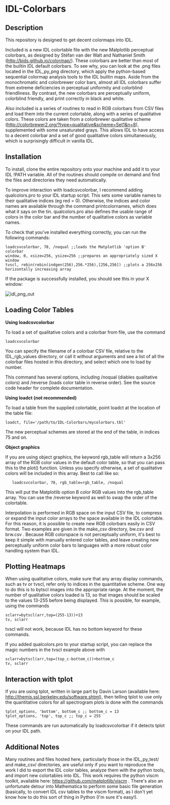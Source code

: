 # IDL-Colorbars

Description
-----------
This repository is designed to get decent colormaps into IDL.

Included is a new IDL colortable file with the new Matplotlib perceptual colorbars, as designed by Stéfan van der Walt and Nathaniel Smith (http://bids.github.io/colormap/). These colorbars are better than most of the builtin IDL default colorbars. To see why, you can look at the .png files located in the IDL_py_png directory, which apply the python-based sequential colormap analysis tools to the IDL builtin maps. Aside from the monochromatic and colorbrewer color bars, almost all IDL colorbars suffer from extreme deficiencies in perceptual uniformity and colorblind friendliness. By contrast, the new colorbars are perceptually uniform, colorblind friendly, and print correctly in black and white.

Also included is a series of routines to read in RGB colorbars from CSV files and load them into the current colortable, along with a series of qualitative colors. These colors are taken from a colorbrewer qualitative scheme (http://colorbrewer2.org/?type=qualitative&scheme=Set1&n=8), supplemented with some unsaturated grays. This allows IDL to have access to a decent colorbar and a set of good qualitative colors simultaneously, which is surprisingly difficult in vanilla IDL.

Installation
------------
To install, clone the entire repository onto your machine and add it to your IDL !PATH variable. All of the routines should compile on demand and find the files and directories they need automatically.

To improve interaction with loadcsvcolorbar, I recommend adding qualcolors.pro to your IDL startup script. This sets some variable names to their qualitative indices (eg red = 0). Otherwise, the indices and color names are available through the command printcolornames, which does what it says on the tin. qualcolors.pro also defines the usable range of colors in the color bar and the number of qualitative colors as variable names.

To check that you've installed everything correctly, you can run the following commands:

	loadcsvcolorbar, 78, /noqual ;;loads the Matplotlib 'option B' colorbar
	window, 0, xsize=256, ysize=256 ;;prepares an appropriately sized X window
	tvscl, rebin(rebin(indgen(256),256.*256),[256,256]) ;;plots a 256x256 horizontally increasing array

If the package is successfully installed, you should see this in your X window:

![idl_png_out](https://cloud.githubusercontent.com/assets/13734186/9619362/9f0b4e26-50cc-11e5-845f-d2ad6c905d57.png)

Loading Color Tables
--------------------
**Using loadcsvcolorbar**

To load a set of qualitative colors and a colorbar from file, use the command 

  	loadcsvcolorbar 

You can specify the filename of a colorbar CSV file, relative to the IDL_rgb_values directory, or call it without arguments and see a list of all the colorbar files hosted in this directory, and select which one to load by number.

This command has several options, including /noqual (diables qualitative colors) and /reverse (loads color table in reverse order). See the source code header for complete documentation.

**Using loadct (not recommended)**

To load a table from the supplied colortable, point loadct at the location of the table file:

	loadct, file='/path/to/IDL-Colorbars/mycolorbars.tbl' 

The new perceptual schemes are stored at the end of the table, in indices 75 and on.

**Object graphics**

If you are using object graphics, the keyword rgb_table will return a 3x256 array of the RGB color values in the default color table, so that you can pass this to the plot() function. Unless you specify otherwise, a set of qualitative colors will be included in this array. Best to call like so:

       loadcsvcolorbar, 78, rgb_table=rgb_table, /noqual

This will put the Matplotlib option B color RGB values into the rgb_table array. You can use the /reverse keyword as well to swap the order of the colortable.

Interpolation is performed in RGB space on the input CSV file, to compress or expand the input color arrays to the space available in the IDL colortable. For this reason, it is possible to create new RGB colorbars easily in CSV format. Two examples are given in the make_csv directory, bw.csv and brw.csv . Because RGB colorspace is not perceptually uniform, it's best to keep it simple with manually entered color tables, and leave creating new perceptually uniform color bars to languages with a more robust color handling system than IDL. 

Plotting Heatmaps
-----------------
When using qualitative colors, make sure that any array display commands, such as tv or tvscl, refer only to indices in the quantitative scheme. One way to do this is to bytscl images into the appropriate range. At the moment, the number of qualitative colors loaded is 13, so that images should be scaled to the values 13-255 before being displayed. This is possible, for example, using the commands

    sclarr=bytscl(arr,top=(255-13))+13
    tv, sclarr

tvscl will not work, because IDL has no bottom keyword for these commands. 

If you added qualcolors.pro to your startup script, you can replace the magic numbers in the tvscl example above with

    sclarr=bytscl(arr,top=(top_c-bottom_c))+bottom_c
    tv, sclarr

Interaction with tplot
----------------------
If you are using tplot, written in large part by Davin Larson (available here: http://themis.ssl.berkeley.edu/software.shtml), then telling tplot to use only the quantitative colors for all spectrogram plots is done with the commands

    tplot_options, 'bottom', bottom_c ;; bottom_c = 13
    tplot_options, 'top', top_c ;; top_c = 255

These commands are run automatically by loadcsvcolorbar if it detects tplot on your IDL path.

Additional Notes
----------------
Many routines and files hosted here, particularly those in the IDL_py_test/ and make_csv/ directories, are useful only if you want to reproduce the work I did to export the IDL color tables, analyze them with the python tools, and import new colortables into IDL. This work requires the python viscm toolkit, available here: https://github.com/matplotlib/viscm . There's also an unfortunate detour into Mathematica to perform some basic file generation (basically, to convert IDL csv tables to the viscm format), as I don't yet know how to do this sort of thing in Python (I'm sure it's easy!).

